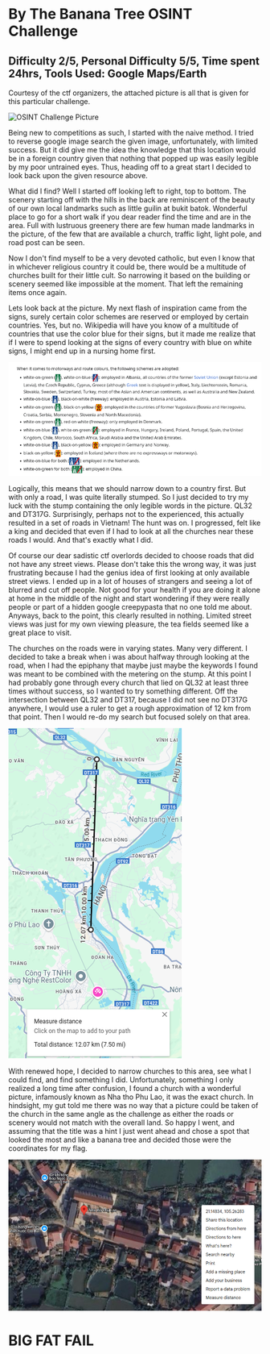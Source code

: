 # By The Banana Tree OSINT Challenge
## Difficulty 2/5, Personal Difficulty 5/5, Time spent 24hrs, Tools Used: Google Maps/Earth
Courtesy of the ctf organizers, the attached picture is all that is given for this particular challenge.

![OSINT Challenge Picture](./images/bythebananatree.png)

Being new to competitions as such, I started with the naive method. I tried to reverse google image search the given image, unfortunately, with limited success. But it did give me the idea the knowledge that this location would be in a foreign country given that nothing that popped up was easily legible by my poor untrained eyes. Thus, heading off to a great start I decided to look back upon the given resource above.

What did I find? Well I started off looking left to right, top to bottom. The scenery starting off with the hills in the back are reminiscent of the beauty of our own local landmarks such as little guilin at bukit batok. Wonderful place to go for a short walk if you dear reader find the time and are in the area. Full with lustruous greenery there are few human made landmarks in the picture, of the few that are available a church, traffic light, light pole, and road post can be seen. 

Now I don't find myself to be a very devoted catholic, but even I know that in whichever religious country it could be, there would be a multitude of churches built for their little cult. So narrowing it based on the building or scenery seemed like impossible at the moment. That left the remaining items once again. 

Lets look back at the picture. My next flash of inspiration came from the signs, surely certain color schemes are reserved or employed by certain countries. Yes, but no. Wikipedia will have you know of a multitude of countries that use the color blue for their signs, but it made me realize that if I were to spend looking at the signs of every country with blue on white signs, I might end up in a nursing home first. 

![Wikipedia Article with colored signs](./images/blueonwhite.png "Thank you Wikipedia")

Logically, this means that we should narrow down to a country first. But with only a road, I was quite literally stumped. So I just decided to try my luck with the stump containing the only legible words in the picture. QL32 and DT317G. Surprisingly, perhaps not to the experienced, this actually resulted in a set of roads in Vietnam! The hunt was on. I progressed, felt like a king and decided that even if I had to look at all the churches near these roads I would. And that's exactly what I did.

Of course our dear sadistic ctf overlords decided to choose roads that did not have any street views. Please don't take this the wrong way, it was just frustrating because I had the genius idea of first looking at only available street views. I ended up in a lot of houses of strangers and seeing a lot of blurred and cut off people. Not good for your health if you are doing it alone at home in the middle of the night and start wondering if they were really people or part of a hidden google creepypasta that no one told me about. Anyways, back to the point, this clearly resulted in nothing. Limited street views was just for my own viewing pleasure, the tea fields seemed like a great place to visit.

The churches on the roads were in varying states. Many very different. I decided to take a break when i was about halfway through looking at the road, when I had the epiphany that maybe just maybe the keywords I found was meant to be combined with the metering on the stump. At this point I had probably gone through every church that lied on QL32 at least three times without success, so I wanted to try something different. Off the intersection between QL32 and DT317, because I did not see no DT317G anywhere, I would use a ruler to get a rough approximation of 12 km from that point. Then I would re-do my search but focused solely on that area.

![Intersection on Maps with ruler](./images/ql32dt317.png)

With renewed hope, I decided to narrow churches to this area, see what I could find, and find something I did. Unfortunately, something I only realized a long time after confusion, I found a church with a wonderful picture, infamously known as Nha tho Phu Lao, it was the exact church. In hindsight, my gut told me there was no way that a picture could be taken of the church in the same angle as the challenge as either the roads or scenery would not match with the overall land. So happy I went, and assuming that the title was a hint I just went ahead and chose a spot that looked the most and like a banana tree and decided those were the coordinates for my flag.

![First Attempt Location](./images/firstcoord.png)

# BIG FAT FAIL
